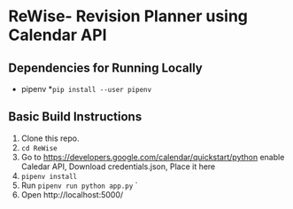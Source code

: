 # ReWise- Revision Planner using Calendar API

## Dependencies for Running Locally
* pipenv
  *`pip install --user pipenv`

## Basic Build Instructions
1. Clone this repo.
2. `cd ReWise`
3. Go to https://developers.google.com/calendar/quickstart/python enable Caledar API, Download credentials.json, Place it here
4. `pipenv install`
5. Run `pipenv run python app.py` `
6. Open http://localhost:5000/
